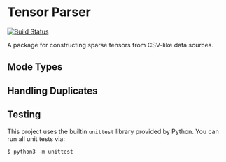 Tensor Parser
=============

[![Build Status](https://travis-ci.org/frostt-tensor/tensor_parser.svg?branch=master)](https://travis-ci.org/frostt-tensor/tensor_parser)

A package for constructing sparse tensors from CSV-like data sources.


## Mode Types

## Handling Duplicates

## Testing
This project uses the builtin `unittest` library provided by Python. You can
run all unit tests via:

    $ python3 -m unittest

